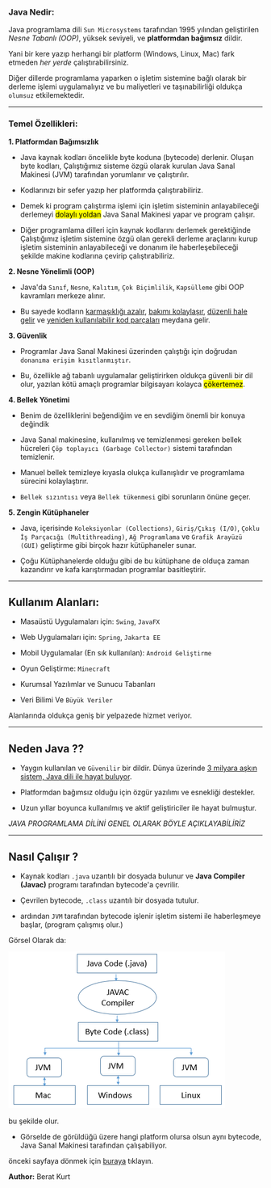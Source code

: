 ### Java Nedir:

Java programlama dili `Sun Microsystems` tarafından 1995 yılından geliştirilen *Nesne Tabanlı (OOP)*, yüksek seviyeli, ve **platformdan bağımsız** dildir.

Yani bir kere yazıp herhangi bir platform (Windows, Linux, Mac)
fark etmeden *her yerde* çalıştırabilirsiniz.

Diğer dillerde programlama yaparken o işletim sistemine bağlı olarak bir derleme işlemi uygulamalıyız ve bu maliyetleri ve taşınabilirliği oldukça `olumsuz` etkilemektedir.

---

### Temel Özellikleri:

**1. Platformdan Bağımsızlık**

* Java kaynak kodları öncelikle byte koduna (bytecode) derlenir. Oluşan byte kodları, Çalıştığımız sisteme özgü olarak kurulan Java Sanal Makinesi (JVM) tarafından yorumlanır ve çalıştırılır. 

* Kodlarınızı bir sefer yazıp her platformda çalıştırabiliriz.

* Demek ki program çalıştırma işlemi için işletim sisteminin anlayabileceği derlemeyi <mark>dolaylı yoldan</mark> Java Sanal Makinesi yapar ve program çalışır.
 
* Diğer programlama dilleri için kaynak kodlarını derlemek gerektiğinde Çalıştığımız işletim sistemine özgü olan gerekli derleme araçlarını kurup işletim sisteminin anlayabileceği ve donanım ile haberleşebileceği şekilde makine kodlarına çevirip çalıştırabiliriz.

**2. Nesne Yönelimli (OOP)**

* Java'da `Sınıf`, `Nesne`, `Kalıtım`, `Çok Biçimlilik`, `Kapsülleme` gibi OOP kavramları merkeze alınır. 

* Bu sayede kodların <u>karmaşıklığı azalır</u>, <u>bakımı kolaylaşır</u>, <u>düzenli hale gelir</u> ve <u>yeniden kullanılabilir kod parçaları</u> meydana gelir.

**3. Güvenlik**

* Programlar Java Sanal Makinesi üzerinden çalıştığı için doğrudan `donanıma erişim kısıtlanmıştır`. 

* Bu, özellikle ağ tabanlı uygulamalar geliştirirken oldukça güvenli bir dil olur, yazılan kötü amaçlı programlar bilgisayarı kolayca <mark>çökertemez</mark>.

**4. Bellek Yönetimi**

* Benim de özelliklerini beğendiğim ve en sevdiğim önemli bir konuya değindik

* Java Sanal makinesine, kullanılmış ve temizlenmesi gereken bellek hücreleri  `Çöp toplayıcı (Garbage Collector)` sistemi tarafından temizlenir. 

* Manuel bellek temizleye kıyasla olukça kullanışlıdır ve programlama sürecini kolaylaştırır.

* `Bellek sızıntısı` veya `Bellek tükenmesi` gibi sorunların önüne geçer.

**5. Zengin Kütüphaneler**

* Java, içerisinde `Koleksiyonlar (Collections)`, `Giriş/Çıkış (I/O)`, `Çoklu İş Parçacığı (Multithreading)`, `Ağ Programlama` ve `Grafik Arayüzü (GUI)` geliştirme gibi birçok hazır kütüphaneler sunar.

* Çoğu Kütüphanelerde olduğu gibi de bu kütüphane de olduça zaman kazandırır ve kafa karıştırmadan programlar basitleştirir.

---

## Kullanım Alanları:

* Masaüstü Uygulamaları için: `Swing`, `JavaFX`

* Web Uygulamaları için: `Spring`, `Jakarta EE`

* Mobil Uygulamalar (En sık kullanılan): `Android Geliştirme`

* Oyun Geliştirme: `Minecraft`

* Kurumsal Yazılımlar ve Sunucu Tabanları

* Veri Bilimi Ve `Büyük Veriler`

Alanlarında oldukça geniş bir yelpazede hizmet veriyor.

---

## Neden Java ??

* Yaygın kullanılan ve `Güvenilir` bir dildir. Dünya üzerinde <u>3 milyara aşkın sistem, Java dili ile hayat buluyor</u>.

* Platformdan bağımsız olduğu için özgür yazılımı ve esnekliği destekler.

* Uzun yıllar boyunca kullanılmış ve aktif geliştiriciler ile hayat bulmuştur.

*JAVA PROGRAMLAMA DİLİNİ GENEL OLARAK BÖYLE AÇIKLAYABİLİRİZ*

---

## Nasıl Çalışır ?

* Kaynak kodları `.java` uzantılı bir dosyada bulunur ve **Java Compiler (Javac)** programı tarafından bytecode'a çevrilir.

* Çevrilen bytecode, `.class` uzantılı bir dosyada tutulur.

* ardından `JVM` tarafından bytecode işlenir işletim sistemi ile haberleşmeye başlar, (program çalışmış olur.)

Görsel Olarak da:

![jvm](../images/JVM.png)

bu şekilde olur.

* Görselde de görüldüğü üzere hangi platform olursa olsun aynı bytecode, Java Sanal Makinesi tarafından çalışabiliyor.


önceki sayfaya dönmek için [buraya](../README.md) tıklayın.

**Author:** Berat Kurt
